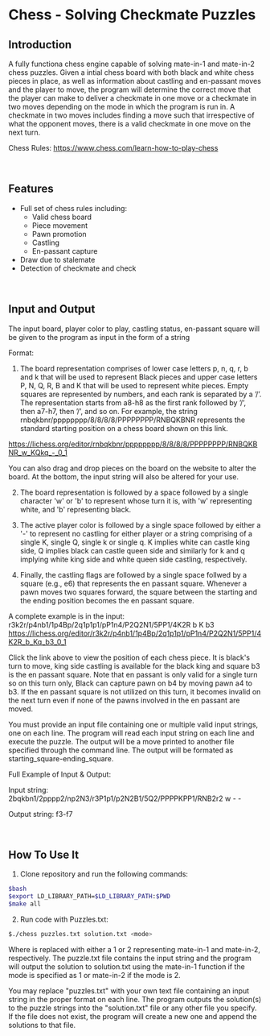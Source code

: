 # Chess - Solving Checkmate Puzzles

## Introduction
A fully functiona chess engine capable of solving mate-in-1 and mate-in-2 chess puzzles. Given a intial chess board with both black and white chess pieces in place, as well as information about castling and en-passant moves and the player to move, the program will determine the correct move that the player can make to deliver a checkmate in one move or a checkmate in two moves depending on the mode in which the program is run in. A checkmate in two moves includes finding a move such that irrespective of what the opponent moves, there is a valid checkmate in one move on the next turn.

Chess Rules: https://www.chess.com/learn-how-to-play-chess

<br/>


## Features
* Full set of chess rules including:
    * Valid chess board
    * Piece movement
    * Pawn promotion
    * Castling
    * En-passant capture
* Draw due to stalemate
* Detection of checkmate and check

<br/>

## Input and Output
The input board, player color to play, castling status, en-passant square will be given to the program as input in the form of a string

Format:
1. The board representation comprises of lower case letters p, n, q, r, b and k that will be used to represent Black pieces and upper case letters P, N, Q, R, B and K that will be used to represent white pieces. Empty squares are represented by numbers, and each rank is separated by a ’/’. The representation starts from a8-h8 as the first rank followed by ’/’, then a7-h7, then ’/’, and so on. For example, the string rnbqkbnr/pppppppp/8/8/8/8/PPPPPPPP/RNBQKBNR represents the standard starting position on a chess board shown on this link. 

https://lichess.org/editor/rnbqkbnr/pppppppp/8/8/8/8/PPPPPPPP/RNBQKBNR_w_KQkq_-_0_1

You can also drag and drop pieces on the board on the website to alter the board. At the bottom, the input string will also be altered for your use.

2. The board representation is followed by a space followed by a single character 'w' or 'b' to represent whose turn it is, with 'w' representing white, and 'b' representing black.

3. The active player color is followed by a single space followed by either a '-' to represent no castling for either player or a string comprising of a single K, single Q, single k or single q. K implies white can castle king side, Q implies black can castle queen side and similarly for k and q implying white king side and white queen side castling, respectively.

4. Finally, the castling flags are followed by a single space follwed by a square (e.g., e6) that represents the en passant square. Whenever a pawn moves two squares forward, the square between the starting and the ending position becomes the en passant square.


A complete example is in the input: r3k2r/p4nb1/1p4Bp/2q1p1p1/pP1n4/P2Q2N1/5PP1/4K2R b K b3
https://lichess.org/editor/r3k2r/p4nb1/1p4Bp/2q1p1p1/pP1n4/P2Q2N1/5PP1/4K2R_b_Kq_b3_0_1

Click the link above to view the position of each chess piece. It is black's turn to move, king side castling is available for the black king and square b3 is the en passant square. Note that en passant is only valid for a single turn so on this turn only, Black can capture pawn on b4 by moving pawn a4 to b3. If the en passant square is not utilized on this turn, it becomes invalid on the next turn even if none of the pawns involved in the en passant are moved. 

You must provide an input file containing one or multiple valid input strings, one on each line. The program will read each input string on each line and execute the puzzle. The output will be a move printed to another file specified through the command line. The output will be formated as starting_square-ending_square.


Full Example of Input & Output:

Input string: 2bqkbn1/2pppp2/np2N3/r3P1p1/p2N2B1/5Q2/PPPPKPP1/RNB2r2 w - -

Output string: f3-f7

<br/>

## How To Use It
1. Clone repository and run the following commands:
```bash
$bash
$export LD_LIBRARY_PATH=$LD_LIBRARY_PATH:$PWD
$make all
```
2. Run code with Puzzles.txt:
```bash
$./chess puzzles.txt solution.txt <mode>
```
Where <mode> is replaced with either a 1 or 2 representing mate-in-1 and mate-in-2, respectively. The puzzle.txt file contains the input string and the program will output the solution to solution.txt using the mate-in-1 function if the mode is specified as 1 or mate-in-2 if the mode is 2.

You may replace "puzzles.txt" with your own text file containing an input string in the proper format on each line. The program outputs the solution(s) to the puzzle strings into the "solution.txt" file or any other file you specify. If the file does not exist, the program will create a new one and append the solutions to that file.

